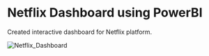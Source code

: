 # Netflix Dashboard using PowerBI
Created interactive dashboard for Netflix platform.

![Netflix_Dashboard](https://github.com/darshkantaria/Netflix_Dashboard/assets/91107260/33642b05-dddd-4625-9206-1f1182f98f37)

